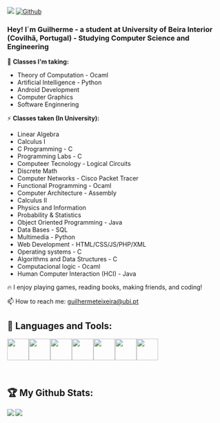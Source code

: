 ![](https://visitor-badge.laobi.icu/badge?page_id=GuilhermeTeixeira13.GuilhermeTeixeira13)
[![Github](https://img.shields.io/github/followers/GuilhermeTeixeira13?label=Follow&style=social)](https://github.com/GuilhermeTeixeira13)

### Hey! I´m Guilherme - a student at University of Beira Interior (Covilhã, Portugal) - Studying Computer Science and Engineering

📓 **Classes I'm taking:**

- Theory of Computation - Ocaml
- Artificial Intelligence - Python
- Android Development
- Computer Graphics
- Software Enginnering


⚡ **Classes taken (In University):**

- Linear Algebra
- Calculus I
- C Programming - C
- Programming Labs - C
- Computeer Tecnology - Logical Circuits
- Discrete Math
- Computer Networks - Cisco Packet Tracer
- Functional Programming - Ocaml
- Computer Architecture - Assembly
- Calculus II
- Physics and Information
- Probability & Statistics
- Object Oriented Programming - Java
- Data Bases - SQL
- Multimedia - Python
- Web Development - HTML/CSS/JS/PHP/XML
- Operating systems - C
- Algorithms and Data Structures - C
- Computacional logic - Ocaml
- Human Computer Interaction (HCI)  - Java

🔥 I enjoy playing games, reading books, making friends, and coding!

📫 How to reach me: guilhermeteixeira@ubi.pt

## 🧰 Languages and Tools:

<img height=50 src="https://cdn.jsdelivr.net/gh/devicons/devicon/icons/java/java-original.svg"/><img height=50 src="https://cdn.jsdelivr.net/gh/devicons/devicon/icons/html5/html5-original.svg" /><img height=50 src="https://cdn.jsdelivr.net/gh/devicons/devicon/icons/css3/css3-original.svg" /><img height=50 src="https://cdn.jsdelivr.net/gh/devicons/devicon/icons/react/react-original.svg" /><img height=50 src="https://cdn.jsdelivr.net/gh/devicons/devicon/icons/git/git-plain.svg"/><img height=50 src="https://cdn.jsdelivr.net/gh/devicons/devicon/icons/github/github-original.svg"/><img height=50 src="https://cdn.jsdelivr.net/gh/devicons/devicon/icons/canva/canva-original.svg"/>

</p>

<br />

## :trophy: My Github Stats:

<div>
<a href="https://github-readme-stats.vercel.app/api?username=GuilhermeTeixeira13&theme=tokyonight">
  <img  align="left" src="https://github-readme-stats.vercel.app/api?username=GuilhermeTeixeira13&count_private=true&show_icons=true&theme=tokyonight" />
</a>
<a href="https://github-readme-stats.vercel.app/api/top-langs/?username=GuilhermeTeixeira13&theme=tokyonight&hide=TeX,HTML,PHP,CSS,JavaScript&layout=compact">
  <img align="left" src="https://github-readme-stats.vercel.app/api/top-langs/?username=GuilhermeTeixeira13&theme=tokyonight&hide=TeX,HTML,PHP,CSS,JavaScript&layout=compact" />
</a>
</div>
